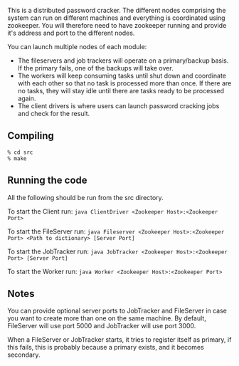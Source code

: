 This is a distributed password cracker. The different nodes comprising the system can run on different machines and everything is coordinated using zookeeper. You will therefore need to have zookeeper running and provide it's address and port to the different nodes.

You can launch multiple nodes of each module:
- The fileservers and job trackers will operate on a primary/backup basis. If the primary fails, one of the backups will take over.
- The workers will keep consuming tasks until shut down and coordinate with each other so that no task is processed more than once. If there are no tasks, they will stay idle until there are tasks ready to be processed again.
- The client drivers is where users can launch password cracking jobs and check for the result.

## Compiling

```
% cd src
% make
```

## Running the code

All the following should be run from the src directory.

To start the Client run: 
    `java ClientDriver <Zookeeper Host>:<Zookeeper Port>`

To start the FileServer run: 
    `java Fileserver <Zookeeper Host>:<Zookeeper Port> <Path to dictionary> [Server Port]`

To start the JobTracker run: 
    `java JobTracker <Zookeeper Host>:<Zookeeper Port> [Server Port]`

To start the Worker run: 
    `java Worker <Zookeeper Host>:<Zookeeper Port>`


## Notes


You can provide optional server ports to JobTracker and FileServer in case you
want to create more than one on the same machine.
By default, FileServer will use port 5000 and JobTracker will use port 3000.

When a FileServer or JobTracker starts, it tries to register itself as primary,
if this fails, this is probably because a primary exists, and it
becomes secondary.




